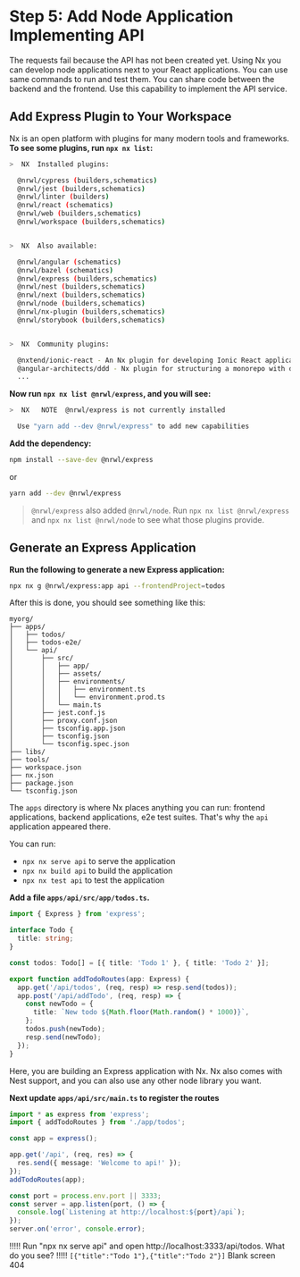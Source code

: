 # Step 5: Add Node Application Implementing API

The requests fail because the API has not been created yet. Using Nx you can develop node applications next to your React applications. You can use same commands to run and test them. You can share code between the backend and the frontend. Use this capability to implement the API service.

## Add Express Plugin to Your Workspace

Nx is an open platform with plugins for many modern tools and frameworks. **To see some plugins, run `npx nx list`:**

```bash
>  NX  Installed plugins:

  @nrwl/cypress (builders,schematics)
  @nrwl/jest (builders,schematics)
  @nrwl/linter (builders)
  @nrwl/react (schematics)
  @nrwl/web (builders,schematics)
  @nrwl/workspace (builders,schematics)


>  NX  Also available:

  @nrwl/angular (schematics)
  @nrwl/bazel (schematics)
  @nrwl/express (builders,schematics)
  @nrwl/nest (builders,schematics)
  @nrwl/next (builders,schematics)
  @nrwl/node (builders,schematics)
  @nrwl/nx-plugin (builders,schematics)
  @nrwl/storybook (builders,schematics)


>  NX  Community plugins:

  @nxtend/ionic-react - An Nx plugin for developing Ionic React applications and libraries
  @angular-architects/ddd - Nx plugin for structuring a monorepo with domains and layers
  ...
```

**Now run `npx nx list @nrwl/express`, and you will see:**

```bash
>  NX   NOTE  @nrwl/express is not currently installed

  Use "yarn add --dev @nrwl/express" to add new capabilities
```

**Add the dependency:**

```bash
npm install --save-dev @nrwl/express
```

or

```bash
yarn add --dev @nrwl/express
```

> `@nrwl/express` also added `@nrwl/node`. Run `npx nx list @nrwl/express` and `npx nx list @nrwl/node` to see what those plugins provide.

## Generate an Express Application

**Run the following to generate a new Express application:**

```bash
npx nx g @nrwl/express:app api --frontendProject=todos
```

After this is done, you should see something like this:

```treeview
myorg/
├── apps/
│   ├── todos/
│   ├── todos-e2e/
│   └── api/
│       ├── src/
│       │   ├── app/
│       │   ├── assets/
│       │   ├── environments/
│       │   │   ├── environment.ts
│       │   │   └── environment.prod.ts
│       │   └── main.ts
│       ├── jest.conf.js
│       ├── proxy.conf.json
│       ├── tsconfig.app.json
│       ├── tsconfig.json
│       └── tsconfig.spec.json
├── libs/
├── tools/
├── workspace.json
├── nx.json
├── package.json
└── tsconfig.json
```

The `apps` directory is where Nx places anything you can run: frontend applications, backend applications, e2e test suites. That's why the `api` application appeared there.

You can run:

- `npx nx serve api` to serve the application
- `npx nx build api` to build the application
- `npx nx test api` to test the application

**Add a file `apps/api/src/app/todos.ts`.**

```typescript
import { Express } from 'express';

interface Todo {
  title: string;
}

const todos: Todo[] = [{ title: 'Todo 1' }, { title: 'Todo 2' }];

export function addTodoRoutes(app: Express) {
  app.get('/api/todos', (req, resp) => resp.send(todos));
  app.post('/api/addTodo', (req, resp) => {
    const newTodo = {
      title: `New todo ${Math.floor(Math.random() * 1000)}`,
    };
    todos.push(newTodo);
    resp.send(newTodo);
  });
}
```

Here, you are building an Express application with Nx. Nx also comes with Nest support, and you can also use any other node library you want.

**Next update `apps/api/src/main.ts` to register the routes**

```typescript
import * as express from 'express';
import { addTodoRoutes } from './app/todos';

const app = express();

app.get('/api', (req, res) => {
  res.send({ message: 'Welcome to api!' });
});
addTodoRoutes(app);

const port = process.env.port || 3333;
const server = app.listen(port, () => {
  console.log(`Listening at http://localhost:${port}/api`);
});
server.on('error', console.error);
```

!!!!!
Run "npx nx serve api" and open http://localhost:3333/api/todos. What do you see?
!!!!!
`[{"title":"Todo 1"},{"title":"Todo 2"}]`
Blank screen
404
